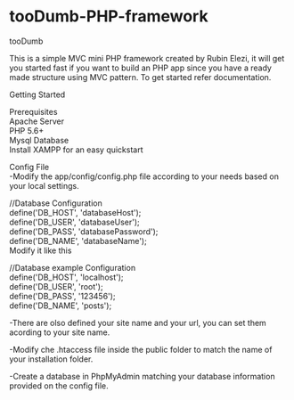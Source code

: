 # tooDumb-PHP-framework
tooDumb <br />

This is a simple MVC mini PHP framework created by Rubin Elezi, it will get you started fast if you want to build an PHP app since you have a ready made structure using MVC pattern. To get started refer documentation.

Getting Started <br />

Prerequisites <br />
Apache Server <br />
PHP 5.6+ <br />
Mysql Database <br />
Install XAMPP for an easy quickstart <br />

Config File <br />
-Modify the app/config/config.php file according to your needs based on your local settings. <br />

//Database Configuration <br />
define('DB_HOST', 'databaseHost'); <br />
define('DB_USER', 'databaseUser'); <br />
define('DB_PASS', 'databasePassword'); <br />
define('DB_NAME', 'databaseName'); <br />
Modify it like this

//Database example Configuration <br />
define('DB_HOST', 'localhost'); <br />
define('DB_USER', 'root'); <br />
define('DB_PASS', '123456'); <br />
define('DB_NAME', 'posts');

-There are olso defined your site name and your url, you can set them acording to your site name. <br />

-Modify che .htaccess file inside the public folder to match the name of your installation folder. <br />


-Create a database in PhpMyAdmin matching your database information provided on the config file. <br />
